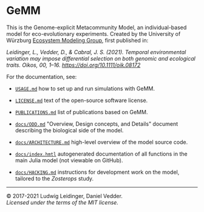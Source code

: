 # GeMM

This is the Genome-explicit Metacommunity Model, an individual-based model for
eco-evolutionary experiments. Created by the University of Würzburg
[Ecosystem Modeling Group](https://www.biozentrum.uni-wuerzburg.de/cctb/research/ecosystem-modeling/),
first published in:

*Leidinger, L., Vedder, D., & Cabral, J. S. (2021). Temporal environmental variation 
may impose differential selection on both genomic and ecological traits. 
Oikos, 00, 1–16. https://doi.org/10.1111/oik.08172*

For the documentation, see:

- [`USAGE.md`](https://github.com/CCTB-Ecomods/gemm/blob/master/USAGE.md) 
  how to set up and run simulations with GeMM.

- [`LICENSE.md`](https://github.com/CCTB-Ecomods/gemm/blob/master/LICENSE.txt) 
  text of the open-source software license.

- [`PUBLICATIONS.md`](https://github.com/CCTB-Ecomods/gemm/blob/master/PUBLICATIONS.md) 
  list of publications based on GeMM.

- [`docs/ODD.md`](https://github.com/CCTB-Ecomods/gemm/blob/master/docs/ODD.md) 
  "Overview, Design concepts, and Details" document describing the biological side of the model.
  
- [`docs/ARCHITECTURE.md`](https://github.com/CCTB-Ecomods/gemm/blob/master/docs/ARCHITECTURE.md) 
  high-level overview of the model source code.

- [`docs/index.hmtl`](https://github.com/CCTB-Ecomods/gemm/blob/master/docs/index.html) 
  autogenerated documentation of all functions in the main Julia model (not viewable on GitHub).

- [`docs/HACKING.md`](https://github.com/CCTB-Ecomods/gemm/blob/master/docs/HACKING.md) 
  instructions for development work on the model, tailored to the *Zosterops* study.

---

© 2017-2021 Ludwig Leidinger, Daniel Vedder.\
*Licensed under the terms of the MIT license.*
